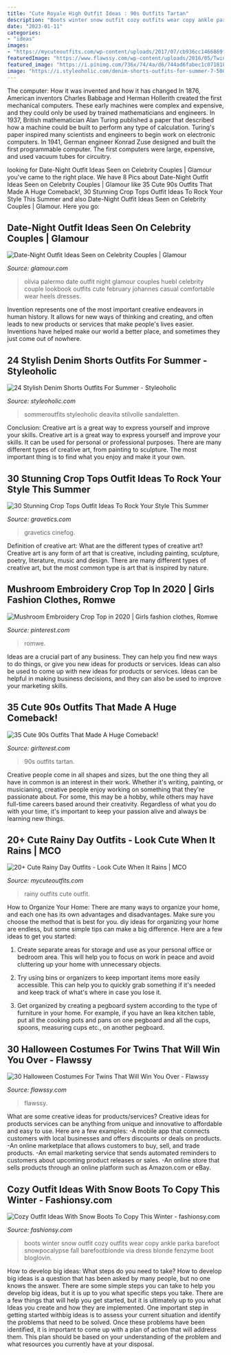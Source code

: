 ```yaml
---
title: "Cute Royale High Outfit Ideas : 90s Outfits Tartan"
description: "Boots winter snow outfit cozy outfits wear copy ankle parka barefoot snowpocalypse fall barefootblonde via dress blonde fenzyme boot bloglovin"
date: "2023-01-11"
categories:
- "ideas"
images:
- "https://mycuteoutfits.com/wp-content/uploads/2017/07/cb936cc1466869fe2f5952e78e64ff27.jpg"
featuredImage: "https://www.flawssy.com/wp-content/uploads/2016/05/Twin-Day-Costume-Ideas-1.jpg"
featured_image: "https://i.pinimg.com/736x/74/4a/d6/744ad6fabec1c0718183a32c620fb1c1.jpg"
image: "https://i.styleoholic.com/denim-shorts-outfits-for-summer-7-500x701.jpg"
---
```



The computer: How it was invented and how it has changed
In 1876, American inventors Charles Babbage and Herman Hollerith created the first mechanical computers. These early machines were complex and expensive, and they could only be used by trained mathematicians and engineers. In 1937, British mathematician Alan Turing published a paper that described how a machine could be built to perform any type of calculation. Turing's paper inspired many scientists and engineers to begin work on electronic computers. In 1941, German engineer Konrad Zuse designed and built the first programmable computer. The first computers were large, expensive, and used vacuum tubes for circuitry.

	

		
looking for Date-Night Outfit Ideas Seen on Celebrity Couples | Glamour you've came to the right place. We have 8 Pics about Date-Night Outfit Ideas Seen on Celebrity Couples | Glamour like 35 Cute 90s Outfits That Made A Huge Comeback!, 30 Stunning Crop Tops Outfit Ideas To Rock Your Style This Summer and also Date-Night Outfit Ideas Seen on Celebrity Couples | Glamour. Here you go:
		
    
## Date-Night Outfit Ideas Seen On Celebrity Couples | Glamour

<img loading=lazy src="https://media.glamour.com/photos/569586f95fff94d44eec67a7/master/pass/fashion-2014-01-03-date-outfit-ideas-olivia-palermo-johanne-huebl-main.jpg" onerror="this.onerror=null;this.src='https://tse1.mm.bing.net/th?id=OIP.llqFYOsuQ_Ij0E2OascwzQHaKK&amp;pid=15.1';" alt="Date-Night Outfit Ideas Seen on Celebrity Couples | Glamour">

_Source: glamour.com_

>olivia palermo date outfit night glamour couples huebl celebrity couple lookbook outfits cute february johannes casual comfortable wear heels dresses. 

	

Invention represents one of the most important creative endeavors in human history. It allows for new ways of thinking and creating, and often leads to new products or services that make people's lives easier. Inventions have helped make our world a better place, and sometimes they just come out of nowhere.

    
## 24 Stylish Denim Shorts Outfits For Summer - Styleoholic

<img loading=lazy src="https://i.styleoholic.com/denim-shorts-outfits-for-summer-7-500x701.jpg" onerror="this.onerror=null;this.src='https://tse1.mm.bing.net/th?id=OIP.DlGsbU5IOBkpk9A5gdEXZAHaKY&amp;pid=15.1';" alt="24 Stylish Denim Shorts Outfits For Summer - Styleoholic">

_Source: styleoholic.com_

>sommeroutfits styleoholic deavita stilvolle sandaletten. 

	

Conclusion: Creative art is a great way to express yourself and improve your skills.
Creative art is a great way to express yourself and improve your skills. It can be used for personal or professional purposes. There are many different types of creative art, from painting to sculpture. The most important thing is to find what you enjoy and make it your own.

    
## 30 Stunning Crop Tops Outfit Ideas To Rock Your Style This Summer

<img loading=lazy src="https://www.gravetics.com/wp-content/uploads/2017/01/Crop-Top-Outfit-Ideas16.jpg" onerror="this.onerror=null;this.src='https://tse1.mm.bing.net/th?id=OIP.wtWknpR5Etj7HydRhd8a9AHaLH&amp;pid=15.1';" alt="30 Stunning Crop Tops Outfit Ideas To Rock Your Style This Summer">

_Source: gravetics.com_

>gravetics cinefog. 

	

Definition of creative art: What are the different types of creative art?
Creative art is any form of art that is creative, including painting, sculpture, poetry, literature, music and design. There are many different types of creative art, but the most common type is art that is inspired by nature.

    
## Mushroom Embroidery Crop Top In 2020 | Girls Fashion Clothes, Romwe

<img loading=lazy src="https://i.pinimg.com/736x/74/4a/d6/744ad6fabec1c0718183a32c620fb1c1.jpg" onerror="this.onerror=null;this.src='https://tse2.mm.bing.net/th?id=OIP.9mhTx4k4L_cHG4K_gVO6DgHaJ3&amp;pid=15.1';" alt="Mushroom Embroidery Crop Top in 2020 | Girls fashion clothes, Romwe">

_Source: pinterest.com_

>romwe. 

	

Ideas are a crucial part of any business. They can help you find new ways to do things, or give you new ideas for products or services. Ideas can also be used to come up with new ideas for products or services. Ideas can be helpful in making business decisions, and they can also be used to improve your marketing skills.

    
## 35 Cute 90s Outfits That Made A Huge Comeback!

<img loading=lazy src="http://girlterest.com/wp-content/uploads/2017/05/5-Tartan.jpg" onerror="this.onerror=null;this.src='https://tse3.mm.bing.net/th?id=OIP.hXIQduPnwI9Lz3A6CFwsJwHaKk&amp;pid=15.1';" alt="35 Cute 90s Outfits That Made A Huge Comeback!">

_Source: girlterest.com_

>90s outfits tartan. 

	

Creative people come in all shapes and sizes, but the one thing they all have in common is an interest in their work. Whether it's writing, painting, or musicianing, creative people enjoy working on something that they're passionate about. For some, this may be a hobby, while others may have full-time careers based around their creativity. Regardless of what you do with your time, it's important to keep your passion alive and always be learning new things.

    
## 20+ Cute Rainy Day Outfits - Look Cute When It Rains | MCO

<img loading=lazy src="https://mycuteoutfits.com/wp-content/uploads/2017/07/cb936cc1466869fe2f5952e78e64ff27.jpg" onerror="this.onerror=null;this.src='https://tse2.mm.bing.net/th?id=OIP.bprzVPlLtT39M16PjVZnawHaLV&amp;pid=15.1';" alt="20+ Cute Rainy Day Outfits - Look Cute When It Rains | MCO">

_Source: mycuteoutfits.com_

>rainy outfits cute outfit. 

	

How to Organize Your Home: There are many ways to organize your home, and each one has its own advantages and disadvantages. Make sure you choose the method that is best for you.
diy ideas for organizing your home are endless, but some simple tips can make a big difference. Here are a few ideas to get you started:
1. Create separate areas for storage and use as your personal office or bedroom area. This will help you to focus on work in peace and avoid cluttering up your home with unnecessary objects.

2. Try using bins or organizers to keep important items more easily accessible. This can help you to quickly grab something if it's needed and keep track of what's where in case you lose it.

3. Get organized by creating a pegboard system according to the type of furniture in your home. For example, if you have an Ikea kitchen table, put all the cooking pots and pans on one pegboard and all the cups, spoons, measuring cups etc., on another pegboard.

    
## 30 Halloween Costumes For Twins That Will Win You Over - Flawssy

<img loading=lazy src="https://www.flawssy.com/wp-content/uploads/2016/05/Twin-Day-Costume-Ideas-1.jpg" onerror="this.onerror=null;this.src='https://tse3.mm.bing.net/th?id=OIP.hQkHtVgnncx7aJl4-Rl_zQHaJ4&amp;pid=15.1';" alt="30 Halloween Costumes For Twins That Will Win You Over - Flawssy">

_Source: flawssy.com_

>flawssy. 

	

What are some creative ideas for products/services?
Creative ideas for products services can be anything from unique and innovative to affordable and easy to use. Here are a few examples: 
-A mobile app that connects customers with local businesses and offers discounts or deals on products. 
-An online marketplace that allows customers to buy, sell, and trade products. 
-An email marketing service that sends automated reminders to customers about upcoming product releases or sales. 
-An online store that sells products through an online platform such as Amazon.com or eBay.

    
## Cozy Outfit Ideas With Snow Boots To Copy This Winter - Fashionsy.com

<img loading=lazy src="http://fashionsy.com/wp-content/uploads/2016/01/winter-outfit-630x945.jpg" onerror="this.onerror=null;this.src='https://tse4.mm.bing.net/th?id=OIP.Nda4sjIctB1VbOptsGhQXAHaLH&amp;pid=15.1';" alt="Cozy Outfit Ideas With Snow Boots To Copy This Winter - fashionsy.com">

_Source: fashionsy.com_

>boots winter snow outfit cozy outfits wear copy ankle parka barefoot snowpocalypse fall barefootblonde via dress blonde fenzyme boot bloglovin. 

	

How to develop big ideas: What steps do you need to take?
How to develop big ideas is a question that has been asked by many people, but no one knows the answer. There are some simple steps you can take to help you develop big ideas, but it is up to you what specific steps you take. There are a few things that will help you get started, but it is ultimately up to you what Ideas you create and how they are implemented.
One important step in getting started withbig ideas is to assess your current situation and identify the problems that need to be solved. Once these problems have been identified, it is important to come up with a plan of action that will address them. This plan should be based on your understanding of the problem and what resources you currently have at your disposal.

